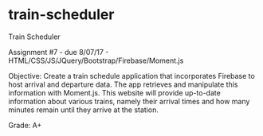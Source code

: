 # train-scheduler
Train Scheduler

Assignment #7 - due 8/07/17 - HTML/CSS/JS/JQuery/Bootstrap/Firebase/Moment.js

Objective: Create a train schedule application that incorporates Firebase to host arrival and departure data. The app retrieves and manipulate this information with Moment.js. This website will provide up-to-date information about various trains, namely their arrival times and how many minutes remain until they arrive at the station.

Grade: A+
